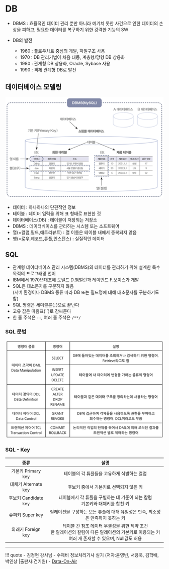 # DB

- DBMS : 효율적인 데이터 관리 뿐만 아니라 예기치 못한 사건으로 인한 데이터의 손상을 피하고, 필요한 데이터를 복구하기 위한 강력한 기능의 SW

- DB의 발전
    - 1960 : 플로우차트 중심의 개발, 파일구조 사용
    - 1970 : DB 관리기법이 처음 태동, 계층형/망형 DB 상용화 
    - 1980 : 관계형 DB 상용화, Oracle, Sybase 사용
    - 1990 : 객체 관계형 DB로 발전

## 데이터베이스 모델링

![DB-1](images/db_modeling.png)

- 데이터 : 하나하나의 단편적인 정보
- 테이블 : 데이터 입력을 위해 표 형태로 표현한 것
- 데이터베이스(DB) : 테이블이 저장되는 저장소
- DBMS : 데이터베이스를 관리하는 시스템 또는 소프트웨어
- 열(=컬럼,필드,애트리뷰트) : 열 이름은 테이블 내에서 중복되지 않음
- 행(=로우,레코드,튜플,인스턴스) : 실질적인 데이터

## SQL

- 관계형 데이터베이스 관리 시스템(DBMS)의 데이터를 관리하기 위해 설계한 특수 목적의 프로그래밍 언어
- IBM에서 1970년대초에 도널드 D.챔벌린과 레이먼드 F.보이스가 개발
- SQL은 대소문자를 구분하지 않음 <br> (서버 환경이나 DBMS 종류 따라 DB 또는 필드명에 대해 대소문자를 구분하기도 함)
- SQL 명령은 세미콜론(`;`)으로 끝난다
- 고유 값은 따옴표(``)로 감싸준다
- 한 줄 주석은 `--`, 여러 줄 주석은 `/**/`

### SQL 문법
![SQL-1](images/sql_1.png)

### SQL - Key

|        종류       |       설명      | 
| :--------------: | :------------: |
| 기본키 Primary key | 테이블의 각 튜플들을 고유하게 식별하는 컬럼|
| 대체키 Alternate key | 후보키 중에서 기본키로 선택되지 않은 키|
| 후보키 Candidate key | 테이블에서 각 튜플을 구별하는 데 기준이 되는 칼럼 <br> 기본키와 대체키를 합친 키
| 슈퍼키 Super key | 릴레이션을 구성하는 모든 튜플에 대해 유일성은 만족, 최소성은 만족하지 못하는 키
| 외래키 Foreign key | 테이블 간 참조 데이터 무결성을 위한 제약 조건<br>한 릴레이션의 칼럼이 다른 릴레이션의 기본키로 이용되는 키<br>여러 개 존재할 수 있으며, Null값도 허용

---

!!! quote
    - 김정현 강사님
    - 수제비 정보처리기사 실기 (저자:윤영빈, 서용욱, 김학배, 박인상 |출판사:건기원)
    - [Data-On-Air](https://www.google.com/url?sa=t&rct=j&q=&esrc=s&source=web&cd=&ved=2ahUKEwj6wqqAqaGBAxWZcvUHHUDBAOwQFnoECAYQAQ&url=https%3A%2F%2Fdataonair.or.kr%2F&usg=AOvVaw2_msrIWeT-T38KloheDWme&opi=89978449)
